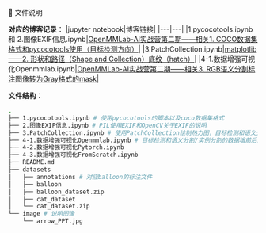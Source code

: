 📁 文件说明

**对应的博客记录**：
|jupyter notebook|博客链接|
|---|---|
|1.pycocotools.ipynb 和 2.图像EXIF信息.ipynb|[OpenMMLab-AI实战营第二期——相关1. COCO数据集格式和pycocotools使用（目标检测方向）](https://stitch.blog.csdn.net/article/details/131167203)|
|3.PatchCollection.ipynb|[matplotlib——2. 形状和路径（Shape and Collection）底纹（hatch）](https://stitch.blog.csdn.net/article/details/131331616)|
|4-1.数据增强可视化Openmmlab.ipynb|[OpenMMLab-AI实战营第二期——相关3. RGB语义分割标注图像转为Gray格式的mask](https://blog.csdn.net/Castlehe/article/details/131454699)|

**文件结构**：
```bash
.
├── 1.pycocotools.ipynb # 使用pycocotools的脚本以及coco数据集格式
├── 2.图像EXIF信息.ipynb # PIL使用EXIF和OpenCV关于EXIF的说明  
├── 3.PatchCollection.ipynb # 使用PatchCollection绘制热力图，目标检测和语义分割标签显示（box/seg+标签类别文字）
├── 4-1.数据增强可视化Openmmlab.ipynb # 目标检测和语义分割/实例分割的数据增前后结果可视化，及RGB转为语义mask图像
├── 4-2.数据增强可视化Pytorch.ipynb
├── 4-3.数据增强可视化FromScratch.ipynb
├── README.md
├── datasets
│   ├── annotations # 对应balloon的标注文件
│   ├── balloon
│   ├── balloon_dataset.zip
│   ├── cat_dataset
│   └── cat_dataset.zip
└── image # 说明图像
    └── arrow_PPT.jpg
```